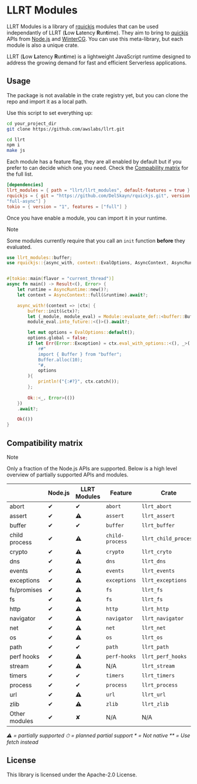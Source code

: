 # LLRT Modules

LLRT Modules is a library of [rquickjs](https://github.com/DelSkayn/rquickjs) modules that can be used independantly of LLRT (**L**ow **L**atency **R**un**t**ime). They aim to bring to [quickjs](https://bellard.org/quickjs/) APIs from [Node.js](https://nodejs.org/) and [WinterCG](https://wintercg.org/). You can use this meta-library, but each module is also a unique crate.

LLRT (**L**ow **L**atency **R**un**t**ime) is a lightweight JavaScript runtime designed to address the growing demand for fast and efficient Serverless applications.

## Usage

The package is not available in the crate registry yet, but you can clone the repo and import it as a local path.

Use this script to set everything up:
```bash
cd your_project_dir
git clone https://github.com/awslabs/llrt.git

cd llrt
npm i
make js
```

Each module has a feature flag, they are all enabled by default but if you prefer to can decide which one you need.
Check the [Compability matrix](#compatibility-matrix) for the full list.

```toml
[dependencies]
llrt_modules = { path = "llrt/llrt_modules", default-features = true } # load from local path
rquickjs = { git = "https://github.com/DelSkayn/rquickjs.git", version = "0.9.0", features = [
"full-async"] }
tokio = { version = "1", features = ["full"] }

```

Once you have enable a module, you can import it in your runtime.

> [!NOTE]
> Some modules currently require that you call an `init` function **before** they evaluated.

```rust
use llrt_modules::buffer;
use rquickjs::{async_with, context::EvalOptions, AsyncContext, AsyncRuntime, Error, Module};


#[tokio::main(flavor = "current_thread")]
async fn main() -> Result<(), Error> {
    let runtime = AsyncRuntime::new()?;
    let context = AsyncContext::full(&runtime).await?;

    async_with!(context => |ctx| {
        buffer::init(&ctx)?;
        let (_module, module_eval) = Module::evaluate_def::<buffer::BufferModule,_>(ctx.clone(), "buffer")?;
        module_eval.into_future::<()>().await?;

        let mut options = EvalOptions::default();
        options.global = false;
        if let Err(Error::Exception) = ctx.eval_with_options::<(), _>(
            r#"
            import { Buffer } from "buffer";
            Buffer.alloc(10);
            "#,                          
            options
        ){
            println!("{:#?}", ctx.catch());
        };
        
        Ok::<_, Error>(())
    })
    .await?;

    Ok(())
}
```

## Compatibility matrix

> [!NOTE]
> Only a fraction of the Node.js APIs are supported. Below is a high level overview of partially supported APIs and modules.

|               | Node.js | LLRT Modules | Feature         | Crate                |
| ------------- | ------- | ------------ | --------------- | -------------------- |
| abort         | ✔︎     | ✔︎️         | `abort`         | `llrt_abort`         |
| assert        | ✔︎     | ⚠️           | `assert`        | `llrt_assert`        |
| buffer        | ✔︎     | ✔︎️         | `buffer`        | `llrt_buffer`        |
| child process | ✔︎     | ⚠️           | `child-process` | `llrt_child_process` |
| crypto        | ✔︎     | ⚠️           | `crypto`        | `llrt_cryto`         |
| dns           | ✔︎     | ⚠️           | `dns`           | `llrt_dns`           |
| events        | ✔︎     | ⚠️           | `events`        | `llrt_events`        |
| exceptions    | ✔︎     | ⚠️           | `exceptions`    | `llrt_exceptions`    |
| fs/promises   | ✔︎     | ⚠️           | `fs`            | `llrt_fs`            |
| fs            | ✔︎     | ⚠️           | `fs`            | `llrt_fs`            |
| http          | ✔︎     | ⚠️           | `http`          | `llrt_http`          |
| navigator     | ✔︎     | ⚠️           | `navigator`     | `llrt_navigator`     |
| net           | ✔︎     | ⚠️           | `net`           | `llrt_net`           |
| os            | ✔︎     | ⚠️           | `os`            | `llrt_os`            |
| path          | ✔︎     | ✔︎          | `path`          | `llrt_path`          |
| perf hooks    | ✔︎     | ⚠️           | `perf-hooks`    | `llrt_perf_hooks`    |
| stream        | ✔︎     | ⚠️           | N/A             | `llrt_stream`        |
| timers        | ✔︎     | ✔︎          | `timers`        | `llrt_timers`        |
| process       | ✔︎     | ✔︎          | `process`       | `llrt_process`       |
| url           | ✔︎     | ⚠️           | `url`           | `llrt_url`           |
| zlib          | ✔︎     | ⚠️           | `zlib`          | `llrt_zlib`          |
| Other modules | ✔︎     | ✘            | N/A             | N/A                  |

_⚠️ = partially supported_
_⏱ = planned partial support_
_\* = Not native_
_\*\* = Use fetch instead_

## License

This library is licensed under the Apache-2.0 License.

